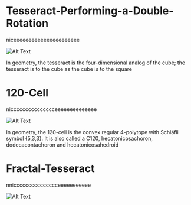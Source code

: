 # Tesseract-Performing-a-Double-Rotation
niceeeeeeeeeeeeeeeeeeeeee

![Alt Text](https://i.redd.it/v8xag6dzmnoz.gif)

In geometry, the tesseract is the four-dimensional analog of the cube; the tesseract is to the cube as the cube is to the square

# 120-Cell
niccccccccccccccceeeeeeeeeeeeee

![Alt Text](https://github.com/clementfranklin/Tesseract-Performing-a-Double-Rotation/blob/master/77xeq8h8ntoz.gif)

In geometry, the 120-cell is the convex regular 4-polytope with Schläfli symbol {5,3,3}. It is also called a C120, hecatonicosachoron, dodecacontachoron and hecatonicosahedroid

# Fractal-Tesseract
nniccccccccccccccceeeeeeeeeee

![Alt Text](https://github.com/clementfranklin/Tesseract-Performing-a-Double-Rotation/blob/master/xT0BKzyF3d7ljlJpug.gif)
